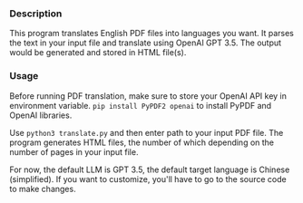 ### Description

This program translates English PDF files into languages you want. It parses the text in your input file and translate using OpenAI GPT 3.5. The output would be generated and stored in HTML file(s). 

### Usage

Before running PDF translation, make sure to store your OpenAI API key in environment variable. `pip install PyPDF2 openai` to install PyPDF and OpenAI libraries. 

Use `python3 translate.py` and then enter path to your input PDF file. The program generates HTML files, the number of which depending on the number of pages in your input file.

For now, the default LLM is GPT 3.5, the default target language is Chinese (simplified). If you want to customize, you'll have to go to the source code to make changes.